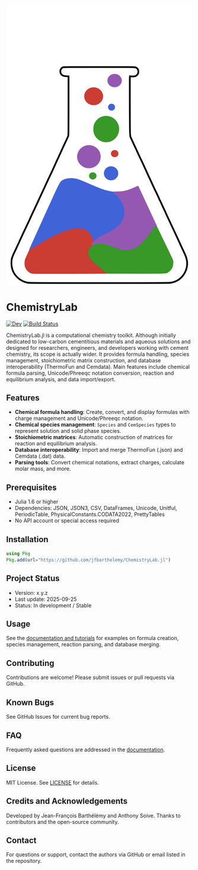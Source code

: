 ![ChemistryLab Logo](https://raw.githubusercontent.com/jfbarthelemy/ChemistryLab.jl/main/docs/src/assets/logo.svg)

# ChemistryLab

[![Dev](https://img.shields.io/badge/docs-dev-blue.svg)](https://jfbarthelemy.github.io/ChemistryLab.jl/dev/)
[![Build Status](https://github.com/jfbarthelemy/ChemistryLab.jl/actions/workflows/CI.yml/badge.svg?branch=main)](https://github.com/jfbarthelemy/ChemistryLab.jl/actions/workflows/CI.yml?query=branch%3Amain)
<!-- [![Stable](https://img.shields.io/badge/docs-stable-blue.svg)](https://jfbarthelemy.github.io/ChemistryLab.jl/stable/)  -->

ChemistryLab.jl is a computational chemistry toolkit. Although initially dedicated to low-carbon cementitious materials and aqueous solutions and designed for researchers, engineers, and developers working with cement chemistry, its scope is actually wider. It provides formula handling, species management, stoichiometric matrix construction, and database interoperability (ThermoFun and Cemdata). Main features include chemical formula parsing, Unicode/Phreeqc notation conversion, reaction and equilibrium analysis, and data import/export.

<!-- ## Table of Contents

- [Installation](#installation)
- [Usage](#usage)
- [Prerequisites](#prerequisites)
- [Contributing](#contributing)
- [Known Bugs](#known-bugs)
- [FAQ](#faq)
- [License](#license)
- [Credits and Acknowledgements](#credits-and-acknowledgements)
- [Contact](#contact) -->

## Features

- **Chemical formula handling**: Create, convert, and display formulas with charge management and Unicode/Phreeqc notation.
- **Chemical species management**: `Species` and `CemSpecies` types to represent solution and solid phase species.
- **Stoichiometric matrices**: Automatic construction of matrices for reaction and equilibrium analysis.
- **Database interoperability**: Import and merge ThermoFun (.json) and Cemdata (.dat) data.
- **Parsing tools**: Convert chemical notations, extract charges, calculate molar mass, and more.

## Prerequisites

- Julia 1.6 or higher
- Dependencies: JSON, JSON3, CSV, DataFrames, Unicode, Unitful, PeriodicTable, PhysicalConstants.CODATA2022, PrettyTables
- No API account or special access required 

## Installation

```julia
using Pkg
Pkg.add(url="https://github.com/jfbarthelemy/ChemistryLab.jl")
```

## Project Status

- Version: x.y.z
- Last update: 2025-09-25
- Status: In development / Stable

## Usage

See the [documentation and tutorials](https://jfbarthelemy.github.io/ChemistryLab.jl/dev/
) for examples on formula creation, species management, reaction parsing, and database merging.

## Contributing

Contributions are welcome! Please submit issues or pull requests via GitHub.

## Known Bugs
See GitHub Issues for current bug reports.

## FAQ

Frequently asked questions are addressed in the [documentation](https://jfbarthelemy.github.io/ChemistryLab.jl/dev/).

## License

MIT License. See [LICENSE](LICENSE) for details.

## Credits and Acknowledgements

Developed by Jean-François Barthélémy and Anthony Soive. Thanks to contributors and the open-source community.

## Contact

For questions or support, contact the authors via GitHub or email listed in the repository.